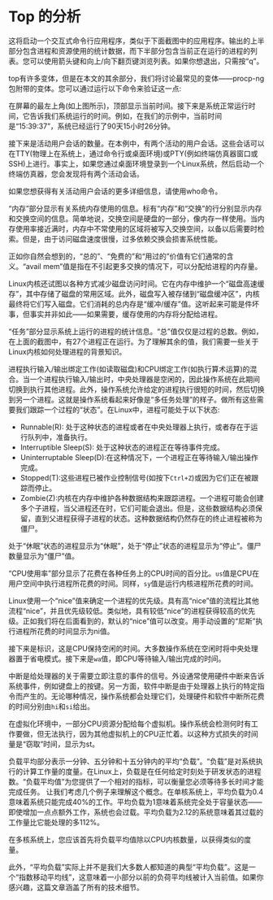 # Top 的分析

这将启动一个交互式命令行应用程序，类似于下面截图中的应用程序。输出的上半部分包含进程和资源使用的统计数据，而下半部分包含当前正在运行的进程的列表。您可以使用箭头键和向上/向下翻页键浏览列表。如果你想退出，只需按“q”。

top有许多变体，但是在本文的其余部分，我们将讨论最常见的变体——procp-ng包附带的变体。您可以通过运行以下命令来验证这一点:

在屏幕的最左上角\(如上图所示\)，顶部显示当前时间。接下来是系统正常运行时间，它告诉我们系统运行的时间。例如，在我们的示例中，当前时间是“15:39:37”，系统已经运行了90天15小时26分钟。

接下来是活动用户会话的数量。在本例中，有两个活动的用户会话。这些会话可以在TTY\(物理上在系统上，通过命令行或桌面环境\)或PTY\(例如终端仿真器窗口或SSH\)上进行。事实上，如果您通过桌面环境登录到一个Linux系统，然后启动一个终端仿真器，您会发现将有两个活动会话。

如果您想获得有关活动用户会话的更多详细信息，请使用who命令。

“内存”部分显示有关系统内存使用的信息。标有“内存”和“交换”的行分别显示内存和交换空间的信息。简单地说，交换空间是硬盘的一部分，像内存一样使用。当内存使用率接近满时，内存中不常使用的区域将被写入交换空间，以备以后需要时检索。但是，由于访问磁盘速度很慢，过多依赖交换会损害系统性能。

正如你自然会想到的，“总的”、“免费的”和“用过的”价值有它们通常的含义。“avail mem”值是指在不引起更多交换的情况下，可以分配给进程的内存量。

Linux内核还试图以各种方式减少磁盘访问时间。它在内存中维护一个“磁盘高速缓存”，其中存储了磁盘的常用区域。此外，磁盘写入被存储到“磁盘缓冲区”，内核最终将它们写入磁盘。它们消耗的总内存是“缓冲/缓存”值。这听起来可能是件坏事，但事实并非如此——如果需要，缓存使用的内存将分配给进程。

“任务”部分显示系统上运行的进程的统计信息。“总”值仅仅是过程的总数。例如，在上面的截图中，有27个进程正在运行。为了理解其余的值，我们需要一些关于Linux内核如何处理进程的背景知识。

进程执行输入/输出绑定工作\(如读取磁盘\)和CPU绑定工作\(如执行算术运算\)的混合。当一个进程执行输入/输出时，中央处理器是空闲的，因此操作系统在此期间切换到执行其他进程。此外，操作系统允许给定的进程执行很短的时间，然后切换到另一个进程。这就是操作系统看起来好像是“多任务处理”的样子。做所有这些需要我们跟踪一个过程的“状态”。在Linux中，进程可能处于以下状态:

* Runnable\(R\): 处于这种状态的进程或者在中央处理器上执行，或者存在于运行队列中，准备执行。
* Interruptible Sleep\(S\): 处于这种状态的进程正在等待事件完成。
* Uninterruptable Sleep\(D\):在这种情况下，一个进程正在等待输入/输出操作完成。
* Stopped\(T\):这些进程已被作业控制信号\(如按下`Ctrl+Z`\)或因为它们正在被跟踪而停止。
* Zombie\(Z\):内核在内存中维护各种数据结构来跟踪进程。一个进程可能会创建多个子进程，当父进程还在时，它们可能会退出。但是，这些数据结构必须保留，直到父进程获得子进程的状态。这种数据结构仍然存在的终止进程被称为僵尸。

处于“休眠”状态的进程显示为“休眠”，处于“停止”状态的进程显示为“停止”。僵尸数量显示为“僵尸”值。

“CPU使用率”部分显示了花费在各种任务上的CPU时间的百分比。`us`值是CPU在用户空间中执行进程所花费的时间。同样，`sy`值是运行内核进程所花费的时间。

Linux使用一个“nice”值来确定一个进程的优先级。具有高“nice”值的流程比其他流程“nice”，并且优先级较低。类似地，具有较低“nice”的进程获得较高的优先级。正如我们将在后面看到的，默认的“nice”值可以改变。用手动设置的“尼斯”执行进程所花费的时间显示为ni值。

接下来是标识，这是CPU保持空闲的时间。大多数操作系统在空闲时将中央处理器置于省电模式。接下来是`wa`值，即CPU等待输入/输出完成的时间。

中断是给处理器的关于需要立即注意的事件的信号。外设通常使用硬件中断来告诉系统事件，例如键盘上的按键。另一方面，软件中断是由于处理器上执行的特定指令而产生的。无论哪种情况，操作系统都会处理它们，处理硬件和软件中断所花费的时间分别由`hi`和`si`给出。

在虚拟化环境中，一部分CPU资源分配给每个虚拟机。操作系统会检测何时有工作要做，但无法执行，因为其他虚拟机上的CPU正忙着。以这种方式损失的时间量是“窃取”时间，显示为st。

负载平均部分表示一分钟、五分钟和十五分钟内的平均“负载”。“负载”是对系统执行的计算工作量的度量。在Linux上，负载是在任何给定时刻处于研发状态的进程数。“负载平均值”为您提供了一个相对的指标，可以衡量您必须等待多长时间才能完成任务。 让我们考虑几个例子来理解这个概念。在单核系统上，平均负载为0.4意味着系统只能完成40%的工作。平均负载为1意味着系统完全处于容量状态——即使增加一点点额外工作，系统也会过载。平均负载为2.12的系统意味着其过载的工作量比它能处理的多112%。

在多核系统上，您应该首先将负载平均值除以CPU内核数量，以获得类似的度量。

此外，“平均负载”实际上并不是我们大多数人都知道的典型“平均负载”。这是一个“指数移动平均线”，这意味着一小部分以前的负荷平均线被计入当前值。如果你感兴趣，这篇文章涵盖了所有的技术细节。

